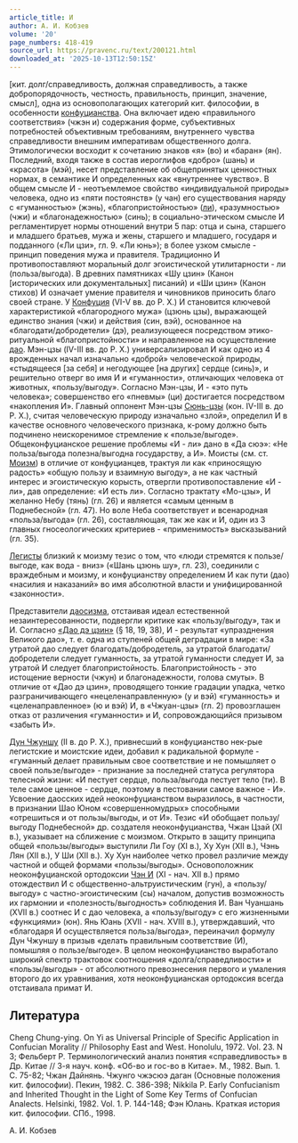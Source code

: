 ```yaml
---
article_title: И
author: А. И. Кобзев
volume: '20'
page_numbers: 418-419
source_url: https://pravenc.ru/text/200121.html
downloaded_at: '2025-10-13T12:50:15Z'
---
```


[кит. долг/справедливость, должная справедливость, а также добропорядочность, честность, правильность, принцип, значение, смысл], одна из основополагающих категорий кит. философии, в особенности [конфуцианства](https://pravenc.ru/text/конфуцианства.html). Она включает идею «правильного соответствия» (чжэн и) содержания форме, субъективных потребностей объективным требованиям, внутреннего чувства справедливости внешним императивам общественного долга. Этимологически восходит к сочетанию знаков «я» (во) и «баран» (ян). Последний, входя также в состав иероглифов «добро» (шань) и «красота» (мэй), несет представление об общепринятых ценностных нормах, в семантике И определенных как «внутреннее чувство». В общем смысле И - неотъемлемое свойство «индивидуальной природы» человека, одно из «пяти постоянств» (у чан) его существования наряду с «гуманностью» (жэнь), «благопристойностью» ([ли](https://pravenc.ru/text/ли.html)), «разумностью» (чжи) и «благонадежностью» (синь); в социально-этическом смысле И регламентирует нормы отношений внутри 5 пар: отца и сына, старшего и младшего братьев, мужа и жены, старшего и младшего, государя и подданного («Ли цзи», гл. 9. «Ли юнь»); в более узком смысле - принцип поведения мужа и правителя. Традиционно И противопоставляют моральный долг эгоистической утилитарности - ли (польза/выгода). В древних памятниках «Шу цзин» (Канон [исторических или документальных] писаний) и «Ши цзин» (Канон стихов) И означает умение правителя и чиновников приносить благо своей стране. У [Конфуция](https://pravenc.ru/text/Конфуция.html) (VI-V вв. до Р. Х.) И становится ключевой характеристикой «благородного мужа» (цзюнь цзы), выражающей единство знания (чжи) и действия (син, вэй), основанное на «благодати/добродетели» (дэ), реализующееся посредством этико-ритуальной «благопристойности» и направленное на осуществление [дао](https://pravenc.ru/text/дао.html). Мэн-цзы (IV-III вв. до Р. Х.) универсализировал И как одно из 4 врожденных начал изначально «доброй» человеческой природы, «стыдящееся [за себя] и негодующее [на других] сердце (синь)», и решительно отверг во имя И и «гуманности», отличающих человека от животных, «пользу/выгоду». Согласно Мэн-цзы, И - «это путь человека»; совершенство его «пневмы» (ци) достигается посредством «накопления И». Главный оппонент Мэн-цзы [Сюнь-цзы](https://pravenc.ru/text/Сюнь-цзы.html) (кон. IV-III в. до Р. Х.), считая человеческую природу изначально «злой», определил И в качестве основного человеческого признака, к-рому должно быть подчинено неискоренимое стремление к «пользе/выгоде». Общеконфуцианское решение проблемы «И - ли» дано в «Да сюэ»: «Не польза/выгода полезна/выгодна государству, а И». Моисты (см. ст. [Моизм](https://pravenc.ru/text/Моизм.html)) в отличие от конфуцианцев, трактуя ли как «приносящую радость» «общую пользу и взаимную выгоду», а не как частный интерес и эгоистическую корысть, отвергли противопоставление «И - ли», дав определение: «И есть ли». Согласно трактату «Мо-цзы», И желанно Небу (тянь) (гл. 26) и является «самым ценным в Поднебесной» (гл. 47). Но воле Неба соответствует и всенародная «польза/выгода» (гл. 26), составляющая, так же как и И, один из 3 главных гносеологических критериев - «применимость» высказываний (гл. 35).

[Легисты](https://pravenc.ru/text/Легисты.html) близкий к моизму тезис о том, что «люди стремятся к пользе/выгоде, как вода - вниз» («Шань цзюнь шу», гл. 23), соединили с враждебным и моизму, и конфуцианству определением И как пути (дао) «насилия и наказаний» во имя абсолютной власти и унифицированной «законности».

Представители [даосизма](https://pravenc.ru/text/даосизма.html), отстаивая идеал естественной незаинтересованности, подвергли критике как «пользу/выгоду», так и И. Согласно [«Дао дэ цзин»](<https://pravenc.ru/text/ Дао дэ цзин .html>) (§ 18, 19, 38), И - результат «упразднения Великого дао», т. е. одна из ступеней общей деградации в мире: «За утратой дао следует благодать/добродетель, за утратой благодати/добродетели следует гуманность, за утратой гуманности следует И, за утратой И следует благопристойность. Благопристойность - это истощение верности (чжун) и благонадежности, голова смуты». В отличие от «Дао дэ цзин», проводящего тонкие градации упадка, четко разграничивающего «нецеленаправленную» (у и вэй) «гуманность» и «целенаправленное» (ю и вэй) И, в «Чжуан-цзы» (гл. 2) провозглашен отказ от различения «гуманности» и И, сопровождающийся призывом «забыть И».

[Дун Чжуншу](<https://pravenc.ru/text/Дун Чжуншу.html>) (II в. до Р. Х.), привнесший в конфуцианство нек-рые легистские и моистские идеи, добавил к радикальной формуле - «гуманный делает правильным свое соответствие и не помышляет о своей пользе/выгоде» - признание за последней статуса регулятора телесной жизни: «И пестует сердце, польза/выгода пестует тело (ти). В теле самое ценное - сердце, поэтому в пестовании самое важное - И». Усвоение даосских идей неоконфуцианством выразилось, в частности, в признании Шао Юном «совершенномудрых» способными «отрешиться и от пользы/выгоды, и от И». Тезис «И обобщает пользу/выгоду Поднебесной» др. создателя неоконфуцианства, Чжан Цзай (XI в.), указывает на сближение с моизмом. Открыто в защиту принципа общей «пользы/выгоды» выступили Ли Гоу (XI в.), Ху Хун (XII в.), Чэнь Лян (XII в.), У Ши (XII в.). Ху Хун наиболее четко провел различие между частной и общей формами «пользы/выгоды». Основоположник неоконфуцианской ортодоксии [Чэн И](<https://pravenc.ru/text/Чэн И.html>) (XI - нач. XII в.) прямо отождествил И с общественно-альтруистическим (гун), а «пользу/выгоду» с частно-эгоистическим (сы) началом, допустив возможность их гармонии и «полезность/выгодность» соблюдения И. Ван Чуаншань (XVII в.) соотнес И с дао человека, а «пользу/выгоду» с его жизненными «функциями» (юн). Янь Юань (XVII - нач. XVIII в.), утверждавший, что «благодаря И осуществляется польза/выгода», переиначил формулу Дун Чжуншу в призыв «делать правильным соответствие (И), помышляя о пользе/выгоде». В целом неоконфуцианство выработало широкий спектр трактовок соотношения «долга/справедливости» и «пользы/выгоды» - от абсолютного превознесения первого и умаления второго до их уравнивания, хотя неоконфуцианская ортодоксия всегда отстаивала примат И.

## Литература

Cheng Chung-ying. On Yi as Universal Principle of Specific Application in Confucian Morality // Philosophy East and West. Honolulu, 1972. Vol. 23. N 3; Фельберт Р. Терминологический анализ понятия «справедливость» в Др. Китае // 3-я науч. конф. «Об-во и гос-во в Китае». М., 1982. Вып. 1. С. 75-82; Чжан Дайнянь. Чжунго чжэсюэ даган (Основные положения кит. философии). Пекин, 1982. С. 386-398; Nikkila P. Early Confucianism and Inherited Thought in the Light of Some Key Terms of Confucian Analects. Helsinki, 1982. Vol. 1. P. 144-148; Фэн Юлань. Краткая история кит. философии. СПб., 1998.

А. И. Кобзев

